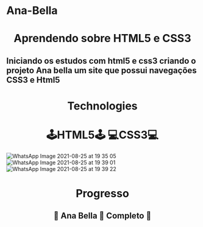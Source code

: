 
# Ana-Bella

<h1 align="center">
	Aprendendo sobre HTML5 e CSS3
</h1>
<h2>
Iniciando os estudos com html5 e css3 criando o projeto Ana bella um site que possui navegações CSS3 e Html5 
</h2>	


<h1 align="center">
Technologies
</h1>
<h1 align="center">
 🕹️HTML5🕹️ 
  💻CSS3💻
</h1>

![WhatsApp Image 2021-08-25 at 19 35 05](https://user-images.githubusercontent.com/68614036/130873708-3a855dfa-b05b-4e17-ba34-b9948b270ba0.jpeg)
![WhatsApp Image 2021-08-25 at 19 39 01](https://user-images.githubusercontent.com/68614036/130873875-3e0e9a4e-59ec-463d-ba87-e39018f09fe1.jpeg)
![WhatsApp Image 2021-08-25 at 19 39 22](https://user-images.githubusercontent.com/68614036/130873746-95ecda30-795f-4b94-bd3f-d911143ccdfb.jpeg)


<h1 align = "center">Progresso</h1>
<h2 align="center"> 
	🔋  Ana Bella 🧪 <strong>Completo</strong> 🔋  
</h2>
